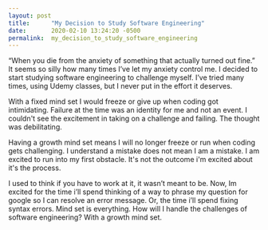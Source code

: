 ```yaml
---
layout: post
title:      "My Decision to Study Software Engineering"
date:       2020-02-10 13:24:20 -0500
permalink:  my_decision_to_study_software_engineering
---
```



  “When you die from the anxiety of something that actually turned out fine.” It seems so silly how many times I’ve let my anxiety control me. I decided to start studying software engineering to challenge myself. I’ve tried many times, using Udemy classes, but I never put in the effort it deserves. 
	
  With a fixed mind set I would freeze or give up when coding got intimidating. Failure at the time was an identity for me and not an event. I couldn't see the excitement in taking on a challenge and failing. The thought was debilitating.
	
  Having a growth mind set means I will no longer freeze or run when coding gets challenging. I understand a mistake does not mean I am a mistake. I am excited to run into my first obstacle. It's not the outcome i'm excited about it's the process. 
	
  I used to think if you have to work at it, it wasn’t meant to be. Now, Im excited for the time i’ll spend thinking of a way to phrase my question for google so I can resolve an error message. Or, the time i’ll spend fixing syntax errors. Mind set is everything. How will I handle the challenges of software engineering? With a growth mind set. 
